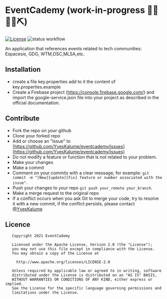 # EventCademy (work-in-progress 👷🔧️👷‍♀️⛏)
[![License](https://img.shields.io/badge/License-Apache%202.0-blue.svg)](https://opensource.org/licenses/Apache-2.0)
![status workflow](https://github.com/YvesKalume/eventcademy/actions/workflows/build.yml/badge.svg)

An application that references events related to tech communities: Espacesis, GDG, WTM,DSC,MLSA,etc.

## Installation

- create a file key.properties add to it the content of key.properties.example
- Create a Firebase project (https://console.firebase.google.com/) and import the google-service.json file into your project as described in the official documentation.

## Contribute

- Fork the repo on your github
- Clone your forked repo
- Add or choose an "Issue" to [https://github.com/YvesKalume/eventcademy/issues](https://github.com/YvesKalume/eventcademy/issues)
- Do not modify a feature or function that is not related to your problem.
- Make your changes
- Make a commit
- Comment on your commits with a clear message, for example: `git commit -m "[New][update][Fix] feature or number associated with the issue"`.
- Push your changes to your repo  `git push your_remote your_branch`.
- Make a merge request to the original repo
- If a conflict occurs when you ask Git to merge your code, try to resolve it with a new commit, if the conflict persists, please contact [@YvesKalume](https://github.com/YvesKalume/)
## Licence

       Copyright 2021 EventCademy
    
       Licensed under the Apache License, Version 2.0 (the "License");
       you may not use this file except in compliance with the License.
       You may obtain a copy of the License at
    
         http://www.apache.org/licenses/LICENSE-2.0
    
       Unless required by applicable law or agreed to in writing, software
       distributed under the License is distributed on an "AS IS" BASIS,
       WITHOUT WARRANTIES OR CONDITIONS OF ANY KIND, either express or implied.
       See the License for the specific language governing permissions and
       limitations under the License.


